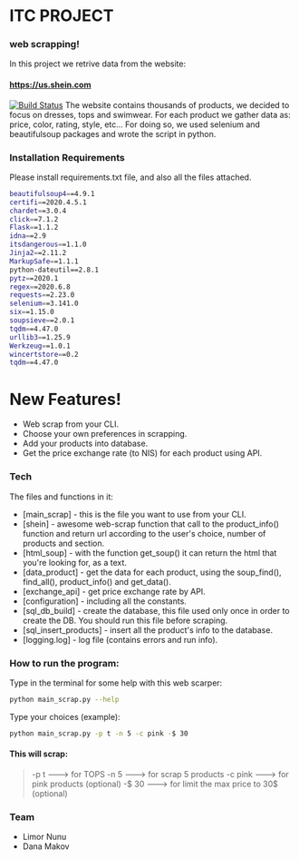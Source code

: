# ITC PROJECT
### web scrapping!

In this project we retrive data from the website: 
#### https://us.shein.com
 [![Build Status](http://cdn.parcelsapp.com/assets/landing/carriers/shein-208ca201157daf4e9f330022e23deb4cdacdbecba8f2a57a946a4e9f4060d33c.jpg)](https://travis-ci.org/joemccann/dillinger)
The website contains thousands of products, we decided to focus on dresses, tops and swimwear.
For each product we gather data as: price, color, rating, style, etc...
For doing so, we used selenium and beautifulsoup packages and wrote the script in python.

### Installation Requirements
Please install requirements.txt file, and also all the files attached.
```sh
beautifulsoup4==4.9.1
certifi==2020.4.5.1
chardet==3.0.4
click==7.1.2
Flask==1.1.2
idna==2.9
itsdangerous==1.1.0
Jinja2==2.11.2
MarkupSafe==1.1.1
python-dateutil==2.8.1
pytz==2020.1
regex==2020.6.8
requests==2.23.0
selenium==3.141.0
six==1.15.0
soupsieve==2.0.1
tqdm==4.47.0
urllib3==1.25.9
Werkzeug==1.0.1
wincertstore==0.2
tqdm==4.47.0
```

# New Features!

  - Web scrap from your CLI.
  - Choose your own preferences in scrapping.
  - Add your products into database.
  - Get the price exchange rate (to NIS) for each product using API.

### Tech

The files and functions in it:

* [main_scrap] - this is the file you want to use from your CLI.
* [shein] - awesome web-scrap function that call to the product_info() function and return url according to the user's choice, number of products and section.
* [html_soup] - with the function get_soup() it can return the html that you're looking for, as a text.
* [data_product] - get the data for each product, using the soup_find(), find_all(), product_info() and get_data().
* [exchange_api] - get price exchange rate by API.
* [configuration] - including all the constants.
* [sql_db_build] - create the database, this file used only once in order to create the DB. You should run this file before scraping.
* [sql_insert_products] - insert all the product's info to the database.
* [logging.log] - log file (contains errors and run info).

### How to run the program:
Type in the terminal for some help with this web scarper:
```sh
python main_scrap.py --help
```

Type your choices (example):
```sh
python main_scrap.py -p t -n 5 -c pink -$ 30
```
#### This will scrap:

> -p t ---> for TOPS
> -n 5 ---> for scrap 5 products
> -c pink ---> for pink products (optional)
> -$ 30 ---> for limit the max price to 30$ (optional)

### Team
- Limor Nunu
- Dana Makov
